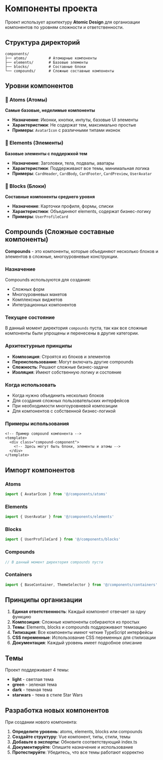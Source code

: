# Компоненты проекта

Проект использует архитектуру **Atomic Design** для организации компонентов по уровням сложности и ответственности.

## Структура директорий

```
components/
├── atoms/          # Атомарные компоненты
├── elements/       # Базовые элементы
├── blocks/         # Составные блоки
└── compounds/      # Сложные составные компоненты
```

## Уровни компонентов

### 🧪 Atoms (Атомы)
**Самые базовые, неделимые компоненты**
- **Назначение**: Иконки, кнопки, инпуты, базовые UI элементы
- **Характеристики**: Не содержат тем, максимально простые
- **Примеры**: `AvatarIcon` с различными типами иконок

### 🧩 Elements (Элементы)
**Базовые элементы с поддержкой тем**
- **Назначение**: Заголовки, тела, подвалы, аватары
- **Характеристики**: Поддерживают все темы, минимальная логика
- **Примеры**: `CardHeader`, `CardBody`, `CardFooter`, `CardPreview`, `UserAvatar`

### 🧱 Blocks (Блоки)
**Составные компоненты среднего уровня**
- **Назначение**: Карточки профиля, формы, списки
- **Характеристики**: Объединяют elements, содержат бизнес-логику
- **Примеры**: `UserProfileCard`

## Compounds (Сложные составные компоненты)

**Compounds** - это компоненты, которые объединяют несколько блоков и элементов в сложные, многоуровневые конструкции.

### Назначение

Compounds используются для создания:
- Сложных форм
- Многоуровневых макетов
- Комплексных виджетов
- Интеграционных компонентов

### Текущее состояние

В данный момент директория `compounds` пуста, так как все сложные компоненты были упрощены и перенесены в другие категории.

### Архитектурные принципы

- **Композиция**: Строятся из блоков и элементов
- **Переиспользование**: Могут включать другие compounds
- **Сложность**: Решают сложные бизнес-задачи
- **Изоляция**: Имеют собственную логику и состояние

### Когда использовать

- Когда нужно объединить несколько блоков
- Для создания сложных пользовательских интерфейсов
- При необходимости многоуровневой композиции
- Для компонентов с собственной бизнес-логикой

### Примеры использования

```vue
<!-- Пример compound компонента -->
<template>
  <div class="compound-component">
    <!-- Здесь могут быть блоки, элементы и атомы -->
  </div>
</template>
```

## Импорт компонентов

### Atoms
```typescript
import { AvatarIcon } from '@/components/atoms'
```

### Elements
```typescript
import { UserAvatar } from '@/components/elements'
```

### Blocks
```typescript
import { UserProfileCard } from '@/components/blocks'
```

### Compounds
```typescript
// В данный момент директория compounds пуста
```

### Containers
```typescript
import { BaseContainer, ThemeSelector } from '@/components/containers'
```

## Принципы организации

1. **Единая ответственность**: Каждый компонент отвечает за одну функцию
2. **Композиция**: Сложные компоненты собираются из простых
3. **Темы**: Elements, blocks и compounds поддерживают темизацию
4. **Типизация**: Все компоненты имеют четкие TypeScript интерфейсы
5. **CSS переменные**: Использование CSS переменных для стилизации
6. **Документация**: Каждый уровень имеет подробное описание

## Темы

Проект поддерживает 4 темы:
- **light** - светлая тема
- **green** - зеленая тема  
- **dark** - темная тема
- **starwars** - тема в стиле Star Wars

## Разработка новых компонентов

При создании нового компонента:

1. **Определите уровень**: atoms, elements, blocks или compounds
2. **Создайте структуру**: Vue компонент, типы, стили, темы
3. **Добавьте в экспорты**: Обновите соответствующий index.ts
4. **Документируйте**: Опишите назначение и использование
5. **Протестируйте**: Убедитесь, что все темы работают корректно
